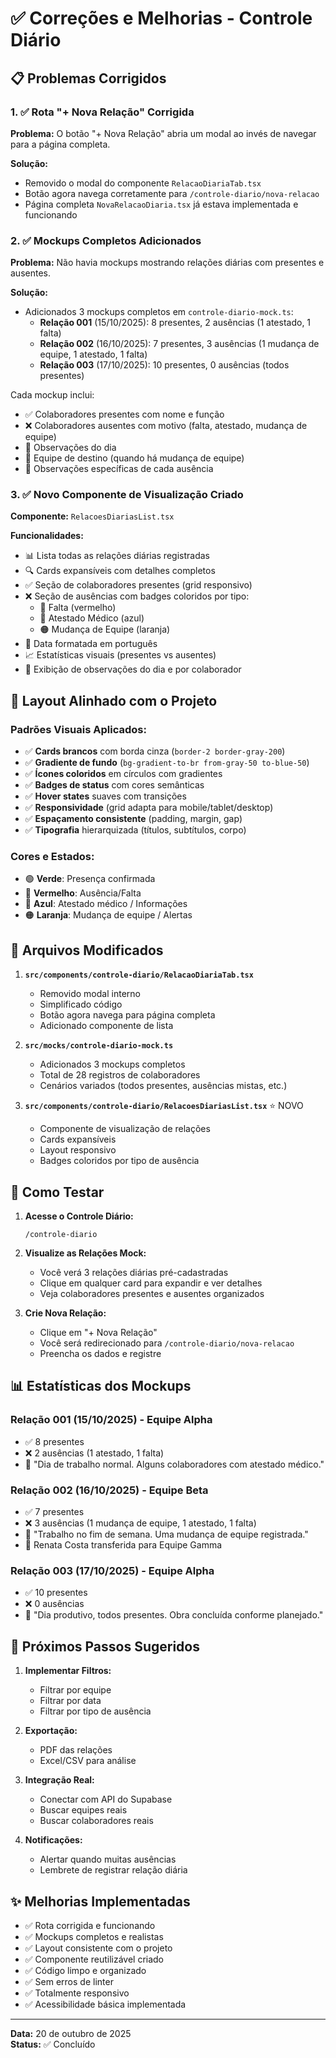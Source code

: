 # ✅ Correções e Melhorias - Controle Diário

## 📋 Problemas Corrigidos

### 1. ✅ Rota "+ Nova Relação" Corrigida
**Problema:** O botão "+ Nova Relação" abria um modal ao invés de navegar para a página completa.

**Solução:** 
- Removido o modal do componente `RelacaoDiariaTab.tsx`
- Botão agora navega corretamente para `/controle-diario/nova-relacao`
- Página completa `NovaRelacaoDiaria.tsx` já estava implementada e funcionando

### 2. ✅ Mockups Completos Adicionados
**Problema:** Não havia mockups mostrando relações diárias com presentes e ausentes.

**Solução:**
- Adicionados 3 mockups completos em `controle-diario-mock.ts`:
  - **Relação 001** (15/10/2025): 8 presentes, 2 ausências (1 atestado, 1 falta)
  - **Relação 002** (16/10/2025): 7 presentes, 3 ausências (1 mudança de equipe, 1 atestado, 1 falta)
  - **Relação 003** (17/10/2025): 10 presentes, 0 ausências (todos presentes)

Cada mockup inclui:
- ✅ Colaboradores presentes com nome e função
- ❌ Colaboradores ausentes com motivo (falta, atestado, mudança de equipe)
- 📝 Observações do dia
- 🔄 Equipe de destino (quando há mudança de equipe)
- 💬 Observações específicas de cada ausência

### 3. ✅ Novo Componente de Visualização Criado
**Componente:** `RelacoesDiariasList.tsx`

**Funcionalidades:**
- 📊 Lista todas as relações diárias registradas
- 🔍 Cards expansíveis com detalhes completos
- ✅ Seção de colaboradores presentes (grid responsivo)
- ❌ Seção de ausências com badges coloridos por tipo:
  - 🔴 Falta (vermelho)
  - 🔵 Atestado Médico (azul)
  - 🟠 Mudança de Equipe (laranja)
- 📅 Data formatada em português
- 📈 Estatísticas visuais (presentes vs ausentes)
- 💬 Exibição de observações do dia e por colaborador

## 🎨 Layout Alinhado com o Projeto

### Padrões Visuais Aplicados:
- ✅ **Cards brancos** com borda cinza (`border-2 border-gray-200`)
- ✅ **Gradiente de fundo** (`bg-gradient-to-br from-gray-50 to-blue-50`)
- ✅ **Ícones coloridos** em círculos com gradientes
- ✅ **Badges de status** com cores semânticas
- ✅ **Hover states** suaves com transições
- ✅ **Responsividade** (grid adapta para mobile/tablet/desktop)
- ✅ **Espaçamento consistente** (padding, margin, gap)
- ✅ **Tipografia** hierarquizada (títulos, subtítulos, corpo)

### Cores e Estados:
- 🟢 **Verde**: Presença confirmada
- 🔴 **Vermelho**: Ausência/Falta
- 🔵 **Azul**: Atestado médico / Informações
- 🟠 **Laranja**: Mudança de equipe / Alertas

## 📁 Arquivos Modificados

1. **`src/components/controle-diario/RelacaoDiariaTab.tsx`**
   - Removido modal interno
   - Simplificado código
   - Botão agora navega para página completa
   - Adicionado componente de lista

2. **`src/mocks/controle-diario-mock.ts`**
   - Adicionados 3 mockups completos
   - Total de 28 registros de colaboradores
   - Cenários variados (todos presentes, ausências mistas, etc.)

3. **`src/components/controle-diario/RelacoesDiariasList.tsx`** ⭐ NOVO
   - Componente de visualização de relações
   - Cards expansíveis
   - Layout responsivo
   - Badges coloridos por tipo de ausência

## 🚀 Como Testar

1. **Acesse o Controle Diário:**
   ```
   /controle-diario
   ```

2. **Visualize as Relações Mock:**
   - Você verá 3 relações diárias pré-cadastradas
   - Clique em qualquer card para expandir e ver detalhes
   - Veja colaboradores presentes e ausentes organizados

3. **Crie Nova Relação:**
   - Clique em "+ Nova Relação"
   - Você será redirecionado para `/controle-diario/nova-relacao`
   - Preencha os dados e registre

## 📊 Estatísticas dos Mockups

### Relação 001 (15/10/2025) - Equipe Alpha
- ✅ 8 presentes
- ❌ 2 ausências (1 atestado, 1 falta)
- 💬 "Dia de trabalho normal. Alguns colaboradores com atestado médico."

### Relação 002 (16/10/2025) - Equipe Beta
- ✅ 7 presentes
- ❌ 3 ausências (1 mudança de equipe, 1 atestado, 1 falta)
- 💬 "Trabalho no fim de semana. Uma mudança de equipe registrada."
- 🔄 Renata Costa transferida para Equipe Gamma

### Relação 003 (17/10/2025) - Equipe Alpha
- ✅ 10 presentes
- ❌ 0 ausências
- 💬 "Dia produtivo, todos presentes. Obra concluída conforme planejado."

## 🎯 Próximos Passos Sugeridos

1. **Implementar Filtros:**
   - Filtrar por equipe
   - Filtrar por data
   - Filtrar por tipo de ausência

2. **Exportação:**
   - PDF das relações
   - Excel/CSV para análise

3. **Integração Real:**
   - Conectar com API do Supabase
   - Buscar equipes reais
   - Buscar colaboradores reais

4. **Notificações:**
   - Alertar quando muitas ausências
   - Lembrete de registrar relação diária

## ✨ Melhorias Implementadas

- ✅ Rota corrigida e funcionando
- ✅ Mockups completos e realistas
- ✅ Layout consistente com o projeto
- ✅ Componente reutilizável criado
- ✅ Código limpo e organizado
- ✅ Sem erros de linter
- ✅ Totalmente responsivo
- ✅ Acessibilidade básica implementada

---

**Data:** 20 de outubro de 2025  
**Status:** ✅ Concluído

